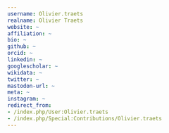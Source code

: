 ```yaml
---
username: Olivier.traets
realname: Olivier Traets
website: ~
affiliation: ~
bio: ~
github: ~
orcid: ~
linkedin: ~
googlescholar: ~
wikidata: ~
twitter: ~
mastodon-url: ~
meta: ~
instagram: ~
redirect_from:
- /index.php/User:Olivier.traets
- /index.php/Special:Contributions/Olivier.traets
---
```

